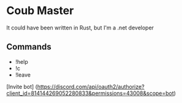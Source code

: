 # Coub Master

It could have been written in Rust, but I'm a .net developer

## Commands

- !help
- !c <link to video from coub.com>
- !leave

[Invite bot] (https://discord.com/api/oauth2/authorize?client_id=814144269052280833&permissions=43008&scope=bot)
